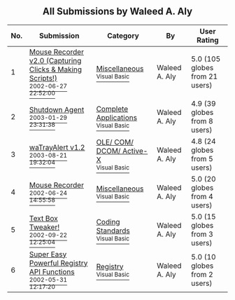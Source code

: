 ﻿<div align="center">

## All Submissions by Waleed A\. Aly

</div>

No.  | Submission | Category | By   | User Rating
---- | ---------- | -------- | ---- | -----------
1 | [Mouse Recorder v2\.0 \(Capturing Clicks & Making Scripts\!\)<br /><sup>2002-06-27 22:52:00</sup>](https://github.com/Planet-Source-Code/waleed-a-aly-mouse-recorder-v2-0-capturing-clicks-making-scripts__1-36323) | [Miscellaneous<br /><sup>Visual Basic</sup>](../ByCategory/miscellaneous__1-1.md) | Waleed A\. Aly | 5.0 (105 globes from 21 users)
2 | [Shutdown Agent<br /><sup>2003-01-29 23:31:38</sup>](https://github.com/Planet-Source-Code/waleed-a-aly-shutdown-agent__1-42810) | [Complete Applications<br /><sup>Visual Basic</sup>](../ByCategory/complete-applications__1-27.md) | Waleed A\. Aly | 4.9 (39 globes from 8 users)
3 | [waTrayAlert v1\.2<br /><sup>2003-08-21 19:32:04</sup>](https://github.com/Planet-Source-Code/waleed-a-aly-watrayalert-v1-2__1-47905) | [OLE/ COM/ DCOM/ Active\-X<br /><sup>Visual Basic</sup>](../ByCategory/ole-com-dcom-active-x__1-29.md) | Waleed A\. Aly | 4.8 (24 globes from 5 users)
4 | [Mouse Recorder<br /><sup>2002-06-24 14:55:58</sup>](https://github.com/Planet-Source-Code/waleed-a-aly-mouse-recorder__1-36188) | [Miscellaneous<br /><sup>Visual Basic</sup>](../ByCategory/miscellaneous__1-1.md) | Waleed A\. Aly | 5.0 (20 globes from 4 users)
5 | [Text Box Tweaker\!<br /><sup>2002-09-22 12:25:04</sup>](https://github.com/Planet-Source-Code/waleed-a-aly-text-box-tweaker__1-39181) | [Coding Standards<br /><sup>Visual Basic</sup>](../ByCategory/coding-standards__1-43.md) | Waleed A\. Aly | 5.0 (15 globes from 3 users)
6 | [Super Easy Powerful Registry API Functions<br /><sup>2002-05-31 12:17:20</sup>](https://github.com/Planet-Source-Code/waleed-a-aly-super-easy-powerful-registry-api-functions__1-35316) | [Registry<br /><sup>Visual Basic</sup>](../ByCategory/registry__1-36.md) | Waleed A\. Aly | 5.0 (10 globes from 2 users)
